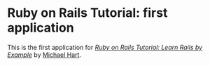 # Ruby on Rails Tutorial: first application

This is the first application for [*Ruby on Rails Tutorial: Learn Rails by Example*](http://railstutorial.org/)
by [Michael Hart](http://michaelhart1.com/).